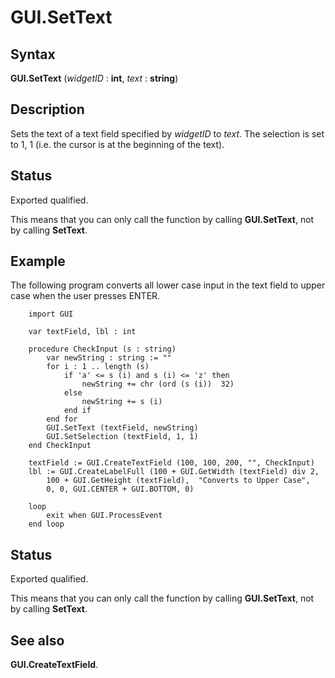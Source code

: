 
# GUI.SetText

## Syntax
**GUI.SetText** (_widgetID_ : **int**, _text_ : **string**)

## Description
Sets the text of a text field specified by _widgetID_ to _text_. The selection is set to 1, 1 (i.e. the cursor is at the beginning of the text).


## Status
Exported qualified.

This means that you can only call the function by calling **GUI.SetText**, not by calling **SetText**.


## Example
The following program converts all lower case input in the text field to upper case when the user presses ENTER.

        import GUI
        
        var textField, lbl : int
        
        procedure CheckInput (s : string)
            var newString : string := ""
            for i : 1 .. length (s)
                if 'a' <= s (i) and s (i) <= 'z' then
                    newString += chr (ord (s (i))  32)
                else
                    newString += s (i)
                end if
            end for
            GUI.SetText (textField, newString)
            GUI.SetSelection (textField, 1, 1)
        end CheckInput
        
        textField := GUI.CreateTextField (100, 100, 200, "", CheckInput)
        lbl := GUI.CreateLabelFull (100 + GUI.GetWidth (textField) div 2,
            100 + GUI.GetHeight (textField),  "Converts to Upper Case", 
            0, 0, GUI.CENTER + GUI.BOTTOM, 0)
        
        loop
            exit when GUI.ProcessEvent
        end loop
## Status
Exported qualified.

This means that you can only call the function by calling **GUI.SetText**, not by calling **SetText**.


## See also
**GUI.CreateTextField**.

